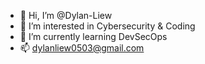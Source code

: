 - 👋 Hi, I’m @Dylan-Liew
- 👀 I’m interested in Cybersecurity & Coding
- 🌱 I’m currently learning DevSecOps 
- 📫 dylanliew0503@gmail.com

<!---
Dylan-Liew/Dylan-Liew is a ✨ special ✨ repository because its `README.md` (this file) appears on your GitHub profile.
You can click the Preview link to take a look at your changes.
--->
